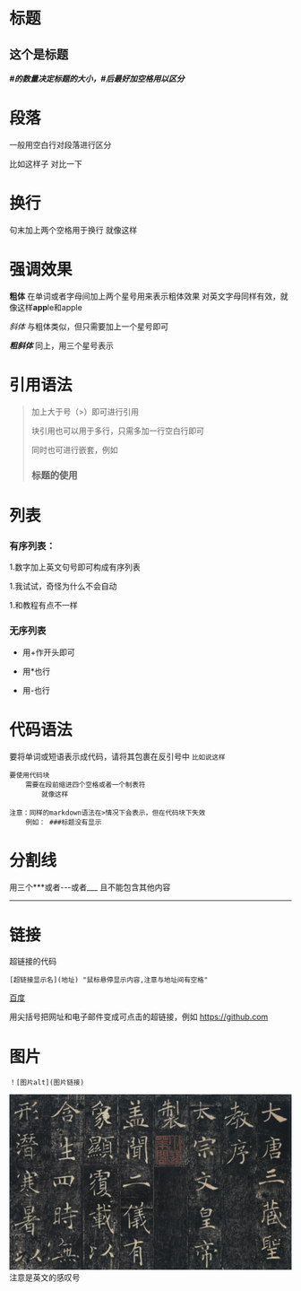 # 标题
## 这个是标题
##### #的数量决定标题的大小，#后最好加空格用以区分


# 段落
一般用空白行对段落进行区分

比如这样子
对比一下

# 换行
句末加上两个空格用于换行
就像这样

# 强调效果
**粗体** 在单词或者字母间加上两个星号用来表示粗体效果
对英文字母同样有效，就像这样**app**le和apple

*斜体* 与粗体类似，但只需要加上一个星号即可

***粗斜体*** 同上，用三个星号表示

# 引用语法
>  加上大于号（>）即可进行引用
>
> 块引用也可以用于多行，只需多加一行空白行即可
>
> 同时也可进行嵌套，例如
> ### 标题的使用

# 列表
### 有序列表：
1.数字加上英文句号即可构成有序列表


1.我试试，奇怪为什么不会自动


1.和教程有点不一样

### 无序列表
+ 用+作开头即可
* 用*也行
- 用-也行

# 代码语法
要将单词或短语表示成代码，请将其包裹在反引号中
`比如说这样`

    要使用代码块
        需要在段前缩进四个空格或者一个制表符
            就像这样

    注意：同样的markdown语法在>情况下会表示，但在代码块下失效
        例如： ###标题没有显示

# 分割线

用三个***或者---或者___
且不能包含其他内容
***

# 链接
超链接的代码

`[超链接显示名](地址) "鼠标悬停显示内容,注意与地址间有空格"`

[百度](https://www.baidu.com "可以不用填")

用尖括号把网址和电子邮件变成可点击的超链接，例如
<https://github.com>

# 图片
`！[图片alt](图片链接)`

![这是一张图片](image/01.jpg)
注意是英文的感叹号
